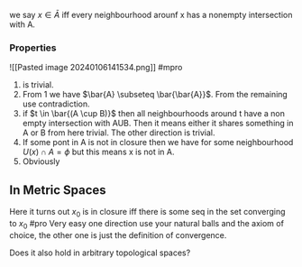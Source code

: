 we say $x \in \bar{A}$ iff every neighbourhood arounf x has a nonempty intersection with A.

### Properties 
![[Pasted image 20240106141534.png]]
#mpro
1) is trivial.
2) From 1 we have $\bar{A} \subseteq  \bar{\bar{A}}$. From the remaining use contradiction.
3) if $t \in \bar{(A \cup B)}$ then all neighbourhoods around t have a non empty intersection with AUB. Then it means either it shares something in A or B from here trivial. The other direction is trivial.
4) If some pont in A is not in closure then we have for some neighbourhood $U(x) \cap A = \phi$ but this means x is not in A.
5) Obviously 

## In Metric Spaces
Here it turns out $x_{0}$ is in closure iff there is some seq in the set converging to $x_{0}$ #pro Very easy one direction use your natural balls and the axiom of choice, the other one is just the definition of convergence.

Does it also hold in arbitrary topological spaces?